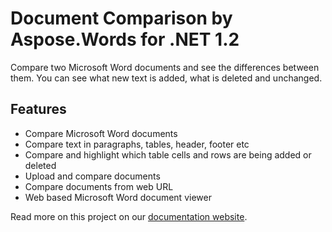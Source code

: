 # Document Comparison by Aspose.Words for .NET 1.2
Compare two Microsoft Word documents and see the differences between them. You can see what new text is added, what is deleted and unchanged.

## Features

 - Compare Microsoft Word documents
 - Compare text in paragraphs, tables, header, footer etc
 - Compare and highlight which table cells and rows are being added or deleted
 - Upload and compare documents
 - Compare documents from web URL
 - Web based Microsoft Word document viewer

Read more on this project on our [documentation website](https://docs.aspose.com/display/barcodejava/1.1.1.+Introduction).
